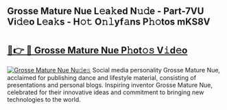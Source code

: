 ## Grosse Mature Nue L𝚎a𝚔ed N𝚞𝚍e - Part-7VU Vi𝚍𝚎o L𝚎a𝚔s - H𝚘𝚝 O𝚗𝚕yf𝚊ns P𝚑𝚘tos mKS8V

# <h2><a href="http://kfcax6.oniu.top/?m=Grosse+Mature+Nue">🔗👉 🔴 Grosse Mature Nue P𝚑ot𝚘𝚜 V𝚒d𝚎o</a></h2>

[![Grosse Mature Nue Nu𝚍e𝚜](https://i.imgur.com/0qMVB7G.gif)](http://kfcax6.oniu.top/?m=Grosse+Mature+Nue)
Social media personality Grosse Mature Nue, acclaimed for publishing dance and lifestyle material, consisting of presentations and personal blogs. Inspiring inventor Grosse Mature Nue, celebrated for their innovative ideas and commitment to bringing new technologies to the world.  
